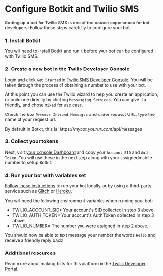 # Configure Botkit and Twilio SMS

Setting up a bot for Twilio SMS is one of the easiest experiences for bot developers! Follow these steps carefully to configure your bot.

### 1. Install Botkit

You will need to [install Botkit](../platforms/twiliosms.md#get-started) and run it before your bot can be configured with Twilio SMS.

### 2. Create a new bot in the Twilio Developer Console

Login and click `Get Started`  in [Twilio SMS Developer Console](https://www.twilio.com/console/sms/dashboard). You will be taken through the process of obtaining a number to use with your bot.

At this point you can use the Twilio wizard to help you create an application, or build one directly by clicking `Messanging Services`. You can give it a friendly, and chose `Mixed` for use case.

Check the box `Process Inbound Messages` and under request URL, type the name of your request url.

By default in Botkit, this is:
https://*mybot.yoururl.com*/api/messages

### 3. Collect your tokens

Next, visit [your console Dashboard](https://www.twilio.com/console) and copy your `Account SID` and `Auth Token`. You will use these in the next step along with your assignedmobile number to setup Botkit.

### 4. Run your bot with variables set

 [Follow these instructions](../platforms/twiliosms.md#get-started) to run your bot locally, or by using a third-party service such as [Glitch](https://glitch.com) or [Heroku](https://heroku.com).

 You will need the following environment variables when running your bot:

* TWILIO_ACCOUNT_SID= Your account's SID collected in step 3 above.
* TWILIO_AUTH_TOKEN= Your account's Auth Token collected in step 3 above.
* TWILIO_NUMBER= The number you were assigned in step 2 above.

You should now be able to text message your number the words `Hello` and receive a friendly reply back!

### Additional resources

Read more about making bots for this platform in the [Twilio Developer Portal](https://www.twilio.com/console).
